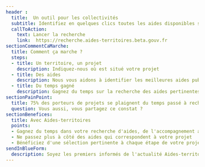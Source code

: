 ```yaml
---
header :
  title:  Un outil pour les collectivités
  subtitle: Identifiez en quelques clics toutes les aides disponibles sur votre territoire pour vos projets d'aménagement durable
  callToAction: 
    text: Lancer la recherche
    link:  https://recherche.aides-territoires.beta.gouv.fr
sectionCommentCaMarche:
  title: Comment ça marche ?
  steps:
  - title: Un territoire, un projet
    description: Indiquez-nous où est situé votre projet
  - title: Des aides
    description: Nous vous aidons à identifier les meilleures aides publiques mobilisables
  - title: Du temps gagné
    description: Gagnez du temps sur la recherche des aides pertinentes, au profit de votre projet
sectionPainPoint: 
  title: 75% des porteurs de projets se plaignent du temps passé à rechercher les aides publiques disponibles et pertinentes pour leurs projets
  question: Vous aussi, vous partagez ce constat ?
sectionBenefices: 
  title: Avec Aides-territoires
  points:
  - Gagnez du temps dans votre recherche d'aides, de l'accompagnement au financement
  - Ne passez plus à côté des aides qui correspondent à votre projet
  - Bénéficiez d'une sélection pertinente à chaque étape de votre projet
sendInBlueForm:
  description: Soyez les premiers informés de l'actualité Aides-territoires, laissez nous votre contact
---
```

